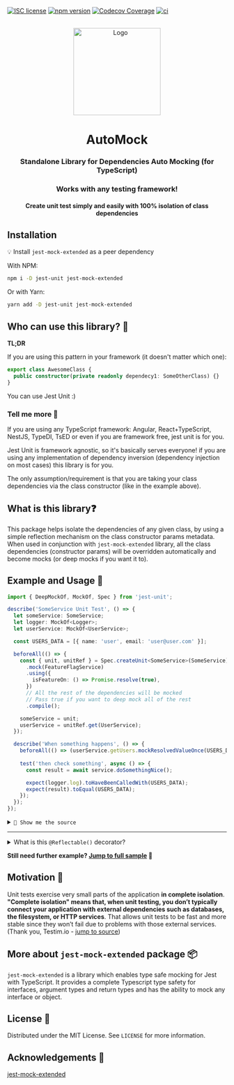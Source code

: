 [![ISC license](http://img.shields.io/badge/license-MIT-brightgreen.svg)](http://opensource.org/licenses/MIT)
[![npm version](http://img.shields.io/npm/v/jest-unit.svg?style=flat)](https://npmjs.org/package/jest-unit "View this project on npm")
[![Codecov Coverage](https://img.shields.io/codecov/c/github/omermorad/jest-unit/master.svg?style=flat-square)](https://codecov.io/gh/omermorad/jest-unit)
[![ci](https://github.com/omermorad/jest-unit/actions/workflows/ci.yml/badge.svg?branch=master)](https://github.com/omermorad/jest-unit/actions)

<p align="center">
  <br/>
  <img width="200" src="https://raw.githubusercontent.com/omermorad/automock/master/logo.png" alt="Logo" />

  <h1 align="center">AutoMock</h1>

  <h3 align="center">
    Standalone Library for Dependencies Auto Mocking (for TypeScript)
  </h3>

  <h3 align="center">
    Works with any testing framework!
  </h3>

  <h4 align="center">
    Create unit test simply and easily with 100% isolation of class dependencies
  </h4>
</p>

## Installation

💡 Install `jest-mock-extended` as a peer dependency

With NPM:
```bash
npm i -D jest-unit jest-mock-extended
```

Or with Yarn:
```bash
yarn add -D jest-unit jest-mock-extended
```

## Who can use this library? 🤩
**TL;DR**

If you are using this pattern in your framework (it doesn't matter which one):

```typescript
export class AwesomeClass {
  public constructor(private readonly dependecy1: SomeOtherClass) {}
}
```

You can use Jest Unit :)

### Tell me more 🤔
If you are using any TypeScript framework: Angular, React+TypeScript, NestJS, TypeDI, TsED
or even if you are framework free, jest unit is for you.

Jest Unit is framework agnostic, so it's basically serves everyone! if you
are using any implementation of dependency inversion (dependency injection on most cases)
this library is for you.

The only assumption/requirement is that you are taking your class dependencies via
the class constructor (like in the example above).

## What is this library❓

This package helps isolate the dependencies of any given class, by using a simple
reflection mechanism on the class constructor params metadata. When used in conjunction with
`jest-mock-extended` library, all the class dependencies (constructor params) will be overridden
automatically and become mocks (or deep mocks if you want it to).

## Example and Usage 💁‍

```typescript
import { DeepMockOf, MockOf, Spec } from 'jest-unit';

describe('SomeService Unit Test', () => {
  let someService: SomeService;
  let logger: MockOf<Logger>;
  let userService: MockOf<UserService>;

  const USERS_DATA = [{ name: 'user', email: 'user@user.com' }];

  beforeAll(() => {
    const { unit, unitRef } = Spec.createUnit<SomeService>(SomeService)
      .mock(FeatureFlagService)
      .using({
        isFeatureOn: () => Promise.resolve(true),
      })
      // All the rest of the dependencies will be mocked
      // Pass true if you want to deep mock all of the rest
      .compile();

    someService = unit;
    userService = unitRef.get(UserService);
  });

  describe('When something happens', () => {
    beforeAll(() => (userService.getUsers.mockResolvedValueOnce(USERS_DATA));
    
    test('then check something', async () => {
      const result = await service.doSomethingNice();

      expect(logger.log).toHaveBeenCalledWith(USERS_DATA);
      expect(result).toEqual(USERS_DATA);
    });
  });
});
```

<details><summary><code>📄 Show me the source</code></summary><p>

```typescript
@Reflectable()
export class SomeService {
  public constructor(
    private readonly logger: Logger,
    private readonly catsService: CatsService,
    private readonly userService: UserService,
    private readonly featureFlagService: FeatureFlagService,
  ) {}
  
  public async doSomethingNice() {
    if (this.featureFlagService.isFeatureOn()) {
      const users = await this.userService.getUsers('https://example.com/json.json');
      this.logger.log(users);

      return users;
    }
    
    return null;
  }
}
```
</p></details>

<hr />

<details>
    <summary>What is this <code>@Reflectable()</code> decorator?</summary>
    <p>
In order to reflect the constructor class params it needs to be decorated with any
class decorator, no matter what its original functionality.
If you are not using any kind of decorator, you can just use the default decorator that
does, literally, nothing; his purpose is to emit class metadata; so no w

But, for example, if you do use `@Injecatable()` (NestJS or Angular), `@Service()` (TypeDI),
`@Component()` or any kind of decorator, you don't need to decorate your class with
the `@Reflectable()` decorator.

</p>
</details>

**Still need further example? [Jump to full sample](https://github.com/omermorad/jest-unit/tree/master/sample) 📄**


## Motivation 💪

Unit tests exercise very small parts of the application **in complete isolation**. \
**"Complete isolation" means that, when unit testing, you don’t typically
connect your application with external dependencies such as databases, the filesystem,
or HTTP services**. That allows unit tests to be fast and more stable since they won’t
fail due to problems with those external services. (Thank you, Testim.io - [jump to source](https://www.testim.io/blog/unit-testing-best-practices/))

## More about `jest-mock-extended` package 📦
`jest-mock-extended` is a library which enables type safe mocking for Jest with TypeScript.
It provides a complete Typescript type safety for interfaces, argument types and return types
and has the ability to mock any interface or object.

## License 📜

Distributed under the MIT License. See `LICENSE` for more information.

## Acknowledgements 📙

[jest-mock-extended](https://github.com/marchaos/jest-mock-extended)
